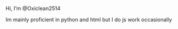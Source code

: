 Hi, I’m @Oxiclean2514

Im mainly proficient in python and html but I do js work occasionally

<!---
Oxiclean2514/Oxiclean2514 is a ✨ special ✨ repository because its `README.md` (this file) appears on your GitHub profile.
You can click the Preview link to take a look at your changes.
--->
